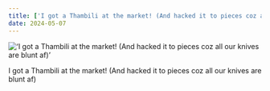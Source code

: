 ```yaml
---
title: ['I got a Thambili at the market! (And hacked it to pieces coz all our knives are blunt af)']
date: 2024-05-07
---
```


![‘I got a Thambili at the market! (And hacked it to pieces coz all our knives are blunt af)’](/240507_i-got-a_0.jpg)

I got a Thambili at the market! (And hacked it to pieces coz all our knives are blunt af)
